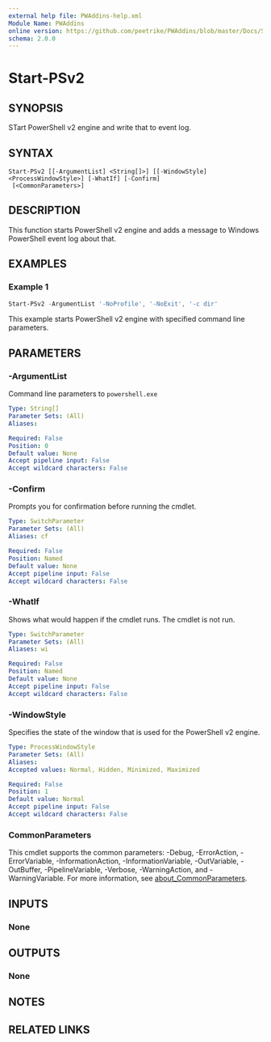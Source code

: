 ```yaml
---
external help file: PWAddins-help.xml
Module Name: PWAddins
online version: https://github.com/peetrike/PWAddins/blob/master/Docs/Start-PSv2.md
schema: 2.0.0
---
```


# Start-PSv2

## SYNOPSIS

STart PowerShell v2 engine and write that to event log.

## SYNTAX

```
Start-PSv2 [[-ArgumentList] <String[]>] [[-WindowStyle] <ProcessWindowStyle>] [-WhatIf] [-Confirm]
 [<CommonParameters>]
```

## DESCRIPTION

This function starts PowerShell v2 engine and adds a message
to Windows PowerShell event log about that.

## EXAMPLES

### Example 1

```powershell
Start-PSv2 -ArgumentList '-NoProfile', '-NoExit', '-c dir'
```

This example starts PowerShell v2 engine with specified command line parameters.

## PARAMETERS

### -ArgumentList

Command line parameters to `powershell.exe`

```yaml
Type: String[]
Parameter Sets: (All)
Aliases:

Required: False
Position: 0
Default value: None
Accept pipeline input: False
Accept wildcard characters: False
```

### -Confirm

Prompts you for confirmation before running the cmdlet.

```yaml
Type: SwitchParameter
Parameter Sets: (All)
Aliases: cf

Required: False
Position: Named
Default value: None
Accept pipeline input: False
Accept wildcard characters: False
```

### -WhatIf
Shows what would happen if the cmdlet runs.
The cmdlet is not run.

```yaml
Type: SwitchParameter
Parameter Sets: (All)
Aliases: wi

Required: False
Position: Named
Default value: None
Accept pipeline input: False
Accept wildcard characters: False
```

### -WindowStyle

Specifies the state of the window that is used for the PowerShell v2 engine.

```yaml
Type: ProcessWindowStyle
Parameter Sets: (All)
Aliases:
Accepted values: Normal, Hidden, Minimized, Maximized

Required: False
Position: 1
Default value: Normal
Accept pipeline input: False
Accept wildcard characters: False
```

### CommonParameters
This cmdlet supports the common parameters: -Debug, -ErrorAction, -ErrorVariable, -InformationAction, -InformationVariable, -OutVariable, -OutBuffer, -PipelineVariable, -Verbose, -WarningAction, and -WarningVariable. For more information, see [about_CommonParameters](http://go.microsoft.com/fwlink/?LinkID=113216).

## INPUTS

### None

## OUTPUTS

### None

## NOTES

## RELATED LINKS
